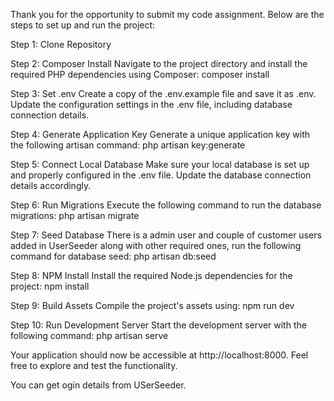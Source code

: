 
Thank you for the opportunity to submit my code assignment. Below are the steps to set up and run the project:

Step 1: Clone Repository

Step 2: Composer Install
Navigate to the project directory and install the required PHP dependencies using Composer:
composer install



Step 3: Set .env
Create a copy of the .env.example file and save it as .env. Update the configuration settings in the .env file, including database connection details.



Step 4: Generate Application Key
Generate a unique application key with the following artisan command:
php artisan key:generate



Step 5: Connect Local Database
Make sure your local database is set up and properly configured in the .env file. Update the database connection details accordingly.




Step 6: Run Migrations
Execute the following command to run the database migrations:
php artisan migrate




Step 7: Seed Database
There is a admin user and couple of customer users added in UserSeeder along with other required ones, run the following command for database seed:
php artisan db:seed




Step 8: NPM Install
Install the required Node.js dependencies for the project:
npm install




Step 9: Build Assets
Compile the project's assets using:
npm run dev




Step 10: Run Development Server
Start the development server with the following command:
php artisan serve




Your application should now be accessible at http://localhost:8000. Feel free to explore and test the functionality.

You can get ogin details from USerSeeder.



